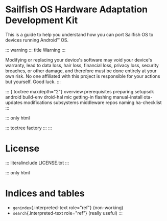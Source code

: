 # Sailfish OS Hardware Adaptation Development Kit

This is a guide to help you understand how you can port Sailfish OS to
devices running Android™ OS.

::: warning
::: title
Warning
:::

Modifying or replacing your device\'s software may void your device\'s
warranty, lead to data loss, hair loss, financial loss, privacy loss,
security breaches, or other damage, and therefore must be done entirely
at your own risk. No one affiliated with this project is responsible for
your actions but yourself. Good luck.
:::

::: {.toctree maxdepth="2"}
overview prerequisites preparing setupsdk android build-env droid-hal
mic getting-in flashing manual-install ota-updates modifications
subsystems middleware repos naming ha-checklist
:::

::: only
html

::: toctree
factory
:::
:::

# License

::: literalinclude
LICENSE.txt
:::

::: only
html

# Indices and tables

-   `genindex`{.interpreted-text role="ref"} (non-working)
-   `search`{.interpreted-text role="ref"} (really useful)
:::
